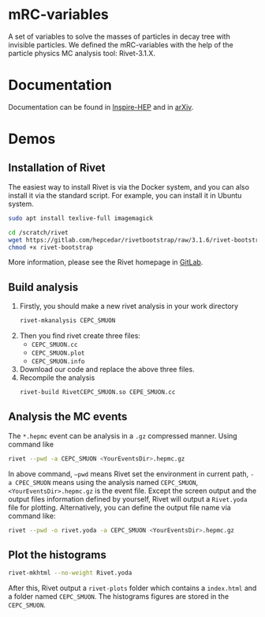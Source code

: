# mRC-variables

A set of variables to solve the masses of particles in decay tree with invisible particles. We defined the mRC-variables with the help of the particle physics MC analysis tool: Rivet-3.1.X.

# Documentation

Documentation can be found in [Inspire-HEP](https://inspirehep.net/literature/2182463) and in [arXiv](https://arxiv.org/abs/2211.08132). 

# Demos 
## Installation of Rivet 
The easiest way to install Rivet is via the Docker system, and you can also  install it via the standard script. For example, you can install it in Ubuntu system.  
```bash
sudo apt install texlive-full imagemagick 

cd /scratch/rivet
wget https://gitlab.com/hepcedar/rivetbootstrap/raw/3.1.6/rivet-bootstrap
chmod +x rivet-bootstrap
```  
More information, please see the Rivet homepage in [GitLab](https://gitlab.com/hepcedar/rivet/-/blob/release-3-1-x/doc/tutorials/installation.md). 

## Build analysis 
1. Firstly, you should make a new rivet analysis in your work directory
    ```bash
    rivet-mkanalysis CEPC_SMUON
    ``` 
2. Then you find rivet create three files:
    * `CEPC_SMUON.cc `
    * `CEPC_SMUON.plot`
    * `CEPC_SMUON.info`
3. Download our code and replace the above three files. 
4. Recompile the analysis
    ```bash
    rivet-build RivetCEPC_SMUON.so CEPE_SMUON.cc
    ```

## Analysis the MC events 
The `*.hepmc` event can be analysis in a `.gz` compressed manner. Using command like 

```bash
rivet --pwd -a CEPC_SMUON <YourEventsDir>.hepmc.gz
```

In above command, `—pwd` means Rivet set the environment in current path, `-a CPEC_SMUON` means using the analysis named `CEPC_SMUON`, `<YourEventsDir>.hepmc.gz` is the event file. 
Except the screen output and the output files information defined by yourself, Rivet will output a `Rivet.yoda` file for plotting. Alternatively, you can define the output file name via command like:
```bash
rivet --pwd -o rivet.yoda -a CEPC_SMUON <YourEventsDir>.hepmc.gz
```

## Plot the histograms

```bash
rivet-mkhtml --no-weight Rivet.yoda
```

After this, Rivet output a `rivet-plots` folder which contains a `index.html` and a folder named `CEPC_SMUON`. The histograms figures are stored in the `CEPC_SMUON`.

# 